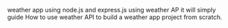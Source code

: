 weather app using node.js and express.js using weather AP it will simply guide How to use weather API to build a weather app project from scratch.
